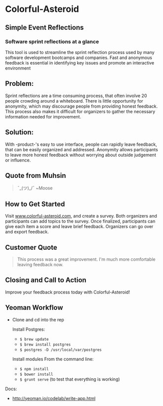 # Colorful-Asteroid #

<!-- 
> This material was originally posted [here](http://www.quora.com/What-is-Amazons-approach-to-product-development-and-product-management). It is reproduced here for posterities sake.

There is an approach called "working backwards" that is widely used at Amazon. They work backwards from the customer, rather than starting with an idea for a product and trying to bolt customers onto it. While working backwards can be applied to any specific product decision, using this approach is especially important when developing new products or features.

For new initiatives a product manager typically starts by writing an internal press release announcing the finished product. The target audience for the press release is the new/updated product's customers, which can be retail customers or internal users of a tool or technology. Internal press releases are centered around the customer problem, how current solutions (internal or external) fail, and how the new product will blow away existing solutions.

If the benefits listed don't sound very interesting or exciting to customers, then perhaps they're not (and shouldn't be built). Instead, the product manager should keep iterating on the press release until they've come up with benefits that actually sound like benefits. Iterating on a press release is a lot less expensive than iterating on the product itself (and quicker!).

If the press release is more than a page and a half, it is probably too long. Keep it simple. 3-4 sentences for most paragraphs. Cut out the fat. Don't make it into a spec. You can accompany the press release with a FAQ that answers all of the other business or execution questions so the press release can stay focused on what the customer gets. My rule of thumb is that if the press release is hard to write, then the product is probably going to suck. Keep working at it until the outline for each paragraph flows. 

Oh, and I also like to write press-releases in what I call "Oprah-speak" for mainstream consumer products. Imagine you're sitting on Oprah's couch and have just explained the product to her, and then you listen as she explains it to her audience. That's "Oprah-speak", not "Geek-speak".

Once the project moves into development, the press release can be used as a touchstone; a guiding light. The product team can ask themselves, "Are we building what is in the press release?" If they find they're spending time building things that aren't in the press release (overbuilding), they need to ask themselves why. This keeps product development focused on achieving the customer benefits and not building extraneous stuff that takes longer to build, takes resources to maintain, and doesn't provide real customer benefit (at least not enough to warrant inclusion in the press release).
 -->
 
## Simple Event Reflections ##

### Software sprint reflections at a glance ###


This tool is used to streamline the sprint reflection process used by many software development bootcamps and companies. Fast and anonymous feedback is essential in identifying key issues and promote an interactive environment

## Problem: ##
Sprint reflections are a time consuming process, that often involve 20 people crowding around a whiteboard. There is little opportunity for anonymity, which may discourage people from providing honest feedback. This process also makes it difficult for organizers to gather the necessary information needed for improvement.

## Solution: ##
With -product-'s easy to use interface, people can rapidly leave feedback, that can be easily organized and addressed. Anonymity allows participants to leave more honest feedback without worrying about outside judgement or influence.

## Quote from Muhsin ##
  >  ¯\_(ツ)_/¯ ~Moose

## How to Get Started ##
Visit www.colorful-asteroid.com, and create a survey. Both organizers and participants can add topics to the survey. Once finalized, participants can give each item a score and leave brief feedback. Organizers can go over and export feedback.

## Customer Quote ##
  > This process was a great improvement. I'm much more comfortable leaving feedback now.

## Closing and Call to Action ##
Improve your feedback process today with Colorful-Asteroid!

## Yeoman Workflow ##
- Clone and cd into the rep

  Install Postgres:
  - `$ brew update`
  - `$ brew install postgres`
  - `$ postgres -D /usr/local/var/postgres`

  Install modules From the command line:
  - `$ npm install`
  - `$ bower install`
  - `$ grunt serve` (to test that everything is working)

Docs:
  - http://yeoman.io/codelab/write-app.html
